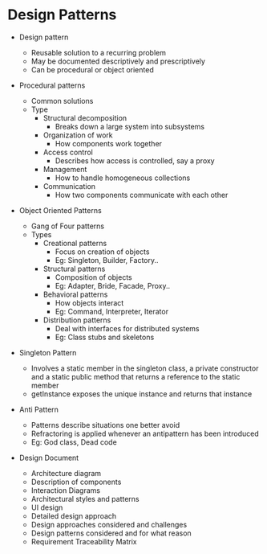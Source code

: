 # Design Patterns

- Design pattern
  - Reusable solution to a recurring problem
  - May be documented descriptively and prescriptively
  - Can be procedural or object oriented

- Procedural patterns
  - Common solutions
  - Type
    - Structural decomposition
      - Breaks down a large system into subsystems
    - Organization of work
      - How components work together
    - Access control
      - Describes how access is controlled, say a proxy
    - Management 
      - How to handle homogeneous collections
    - Communication
      - How two components communicate with each other

- Object Oriented Patterns 
  - Gang of Four patterns
  - Types
    - Creational patterns
      - Focus on creation of objects
      - Eg: Singleton, Builder, Factory..
    - Structural patterns
      - Composition of objects
      - Eg: Adapter, Bride, Facade, Proxy..
    - Behavioral patterns
      - How objects interact
      - Eg: Command, Interpreter, Iterator
    - Distribution patterns
      - Deal with interfaces for distributed systems
      - Eg: Class stubs and skeletons

- Singleton Pattern
  - Involves a static member in the singleton class, a private constructor and a static public method that returns a reference to the static member
  - getInstance exposes the unique instance and returns that instance

- Anti Pattern
  - Patterns describe situations one better avoid
  - Refractoring is applied whenever an antipattern has been introduced
  - Eg: God class, Dead code

- Design Document
  - Architecture diagram
  - Description of components
  - Interaction Diagrams
  - Architectural styles and patterns
  - UI design
  - Detailed design approach
  - Design approaches considered and challenges
  - Design patterns considered and for what reason
  - Requirement Traceability Matrix